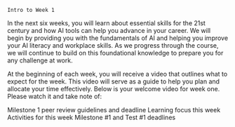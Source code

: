 `Intro to Week 1`

In the next six weeks, you will learn about essential skills for the 21st century and how AI tools can help you advance in your career. We will begin by providing you with the fundamentals of AI and helping you improve your AI literacy and workplace skills. As we progress through the course, we will continue to build on this foundational knowledge to prepare you for any challenge at work.

At the beginning of each week, you will receive a video that outlines what to expect for the week. This video will serve as a guide to help you plan and allocate your time effectively. Below is your welcome video for week one. Please watch it and take note of:

Milestone 1 peer review guidelines and deadline
Learning focus this week
Activities for this week
Milestone #1 and Test #1 deadlines
